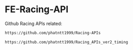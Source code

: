 # FE-Racing-API

Github Racing APIs related:


```bash
https://github.com/phatntt1999/Racing-APIs
```

```bash
https://github.com/phatntt1999/Racing_APIs_ver2_timing
```
